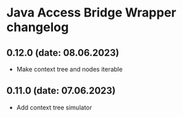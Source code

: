 # Java Access Bridge Wrapper changelog

## 0.12.0 (date: 08.06.2023)

- Make context tree and nodes iterable

## 0.11.0 (date: 07.06.2023)

- Add context tree simulator
